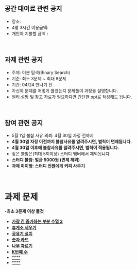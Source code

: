 ## 공간 대여료 관련 공지
- 장소: 
- 4명 3시간 이용금액: 
- 개인이 지불할 금액 : 

<br>

## 과제 관련 공지
- 주제: 이분 탐색(Binary Search)
- 기준: 최소 3문제 ~ 최대 8문제
- 기간: 04/24 만나기 전
- 자신이 문제를 어떻게 풀었는지 문제풀이 과정을 설명합니다.
- 원리 설명 및 참고 자료가 필요하다면 간단한 ppt로 작성해도 됩니다.

<br>

## 참여 관련 공지
- 5월 1일 불참 사유 의뢰: 4월 30일 자정 전까지
- **4월 30일 자정 이전까지 불참사유를 알려주시면, 벌칙이 면제됩니다.**
- **4월 30일 이후에 불참사유를 알려주시면, 벌칙이 적용됩니다.**
- 잦은 불참은(최대 5회이상) 스터디 멤버에서 제외됩니다.
- **스터디 불참: 벌금 5000원 (면제 제외)**
- **과제 미이행: 스터디 전원에게 커피 사주기**
<br>

# 과제 문제

**-최소 3문제 이상 풀것**
- [**가장 긴 증가하는 부분 수열 3**](https://www.acmicpc.net/problem/12738)
- [**휴게소 세우기**](https://www.acmicpc.net/problem/1477)
- [**공유기 설치**](https://www.acmicpc.net/problem/2110)
- [**숫자 카드**](https://www.acmicpc.net/problem/10815)
- [**나무 자르기**](https://www.acmicpc.net/problem/2805)
- [**K번째 수**](https://www.acmicpc.net/problem/1300)
- [****](https://www.acmicpc.net/problem/)
- [****](https://www.acmicpc.net/problem/)

<BR>

